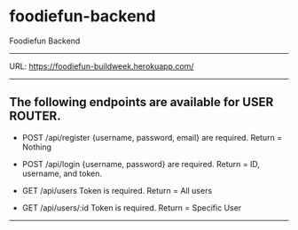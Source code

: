# foodiefun-backend
Foodiefun Backend

***

URL: https://foodiefun-buildweek.herokuapp.com/

***

## The following endpoints are available for **USER ROUTER**.

* POST /api/register 
{username, password, email} are required. 
Return = Nothing 

* POST /api/login 
{username, password} are required. 
Return = ID, username, and token. 

* GET /api/users 
Token is required. 
Return = All users

* GET /api/users/:id
Token is required. 
Return = Specific User

***

